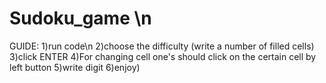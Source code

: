 # Sudoku_game \n
GUIDE:
1)run code\n
2)choose the difficulty (write a number of filled cells)
3)click ENTER
4)For changing cell one's should click on the certain cell by left button
5)write digit
6)enjoy)
